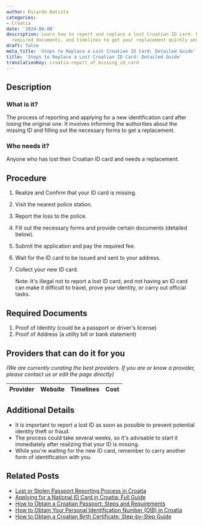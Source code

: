 ```yaml
---
author: Ricardo Batista
categories:
- Croatia
date: '2024-06-08'
description: Learn how to report and replace a lost Croatian ID card. Follow the steps,
  required documents, and timelines to get your replacement quickly and legally.
draft: false
meta_title: 'Steps to Replace a Lost Croatian ID Card: Detailed Guide'
title: 'Steps to Replace a Lost Croatian ID Card: Detailed Guide'
translationKey: croatia-report_of_missing_id_card
---
```


## Description
### What is it?
The process of reporting and applying for a new identification card after losing the original one. It involves informing the authorities about the missing ID and filling out the necessary forms to get a replacement.
### Who needs it?
Anyone who has lost their Croatian ID card and needs a replacement. 

## Procedure
1. Realize and Confirm that your ID card is missing.
2. Visit the nearest police station.
3. Report the loss to the police.
4. Fill out the necessary forms and provide certain documents (detailed below).
5. Submit the application and pay the required fee.
6. Wait for the ID card to be issued and sent to your address.
7. Collect your new ID card.

   Note: It's illegal not to report a lost ID card, and not having an ID card can make it difficult to travel, prove your identity, or carry out official tasks.

## Required Documents
1. Proof of Identity (could be a passport or driver's license)
2. Proof of Address (a utility bill or bank statement)

## Providers that can do it for you
_(We are currently curating the best providers. If you are or know a provider, please contact us or edit the page directly)_

| Provider        |     Website     |     Timelines    |       Cost      |
| :-------------: | :-------------: |  :-------------: | :-------------: |

## Additional Details
- It is important to report a lost ID as soon as possible to prevent potential identity theft or fraud.
- The process could take several weeks, so it's advisable to start it immediately after realizing that your ID is missing.
- While you're waiting for the new ID card, remember to carry another form of identification with you.


## Related Posts

- [Lost or Stolen Passport Reporting Process in Croatia](https://tramitit.com/guides/croatia/report_of_missing_passport/)
- [Applying for a National ID Card in Croatia: Full Guide](https://tramitit.com/guides/croatia/issuance_of_id_card/)
- [How to Obtain a Croatian Passport: Steps and Requirements](https://tramitit.com/guides/croatia/issuance_of_passport/)
- [How to Obtain Your Personal Identification Number (OIB) in Croatia](https://tramitit.com/guides/croatia/assignment_of_personal_identification_number_(oib)/)
- [How to Obtain a Croatian Birth Certificate: Step-by-Step Guide](https://tramitit.com/guides/croatia/issuance_of_birth_certificate/)